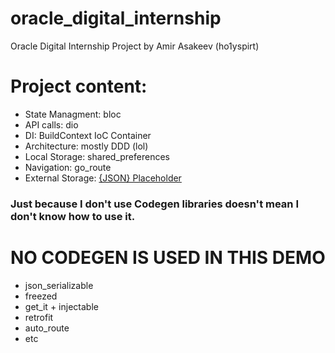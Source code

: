 # oracle_digital_internship

Oracle Digital Internship Project by Amir Asakeev (ho1yspirt)

# Project content:

- State Managment: bloc
- API calls: dio
- DI: BuildContext IoC Container
- Architecture: mostly DDD (lol)
- Local Storage: shared_preferences
- Navigation: go_route
- External Storage: [{JSON} Placeholder](https://my-json-server.typicode.com/ho1yspirt/oracle_digital_internship_db/db/)

### Just because I don't use Codegen libraries doesn't mean I don't know how to use it.

# NO CODEGEN IS USED IN THIS DEMO

- json_serializable
- freezed
- get_it + injectable
- retrofit
- auto_route
- etc